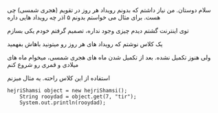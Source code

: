 سلام دوستان. من نیاز داشتم که بدونم رویداد هر روز در تقویم (هجری شمسی) چی هست. برای مثال می خواستم بدونم ۵ اذر چه رویداد هایی داره

توی اینترنت گشتم دیدم چیزی وجود نداره، تصمیم گرفتم خودم یکی بسازم


یک کلاس نوشتم که رویداد های هر روز رو میتونید باهاش بفهمید

ولی هنوز تکمیل نشده. بعد از تکمیل شدن ماه های هجری شمسی، میخوام ماه های میلادی  و قمری رو شروع کنم


استفاده از این کلاس راحته. یه مثال میزنم

    hejriShamsi object = new hejriShamsi();
		String rooydad = object.get(7, "tir");
		System.out.println(rooydad);
